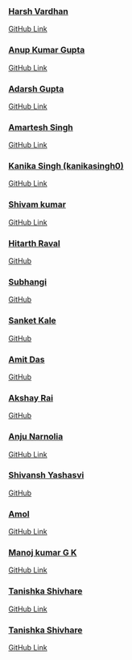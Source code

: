 <!-- ➡️ Adding your profile name alone here won't be merged 🙅‍♂️
Only contributors can add their name here  ⬅️
  -->

<!-- add your name and links after the bottom most name -->

### [Harsh Vardhan](https://github.com/harshvardhansb)

[GitHub Link](https://github.com/harshvardhansb)

<!-- next name below this line -->

### [Anup Kumar Gupta](https://github.com/anupgupta09)

[GitHub Link](https://github.com/anupgupta09)

<!-- next name below this line -->

### [Adarsh Gupta](https://github.com/adarsh1114)

[GitHub Link](https://github.com/adarsh1114)

<!-- next name below this line -->

### [Amartesh Singh](https://github.com/im-anahata)

[GitHub Link](https://github.com/im-anahata)

<!-- next name below this line -->

### [Kanika Singh (kanikasingh0)](https://github.com/kanikasingh0)

[GitHub Link](https://github.com/kanikasingh0)

<!-- next name below this line -->

### [Shivam kumar](https://github.com/shivam04099)

[GitHub Link](https://github.com/shivam04099)

<!-- next name below this line -->

### [Hitarth Raval](https://www.linkedin.com/in/ravalhitarth/)

[GitHub](https://github.com/hitarthraval)

<!-- next name below this line -->

### [Subhangi](https://www.linkedin.com/in/subhangi-dhasmana-04a911235/)

[GitHub](https://github.com/SUBHANGI-DHASMANA)

<!-- next name below this line -->

### [Sanket Kale](https://www.linkedin.com/in/sanket-kale)

[GitHub](https://github.com/sanketkale99)

<!-- next name below this line -->

### [Amit Das](https://www.linkedin.com/in/amit-das-ad)

[GitHub](https://github.com/das-amit)

<!-- next name below this line -->

### [Akshay Rai](https://www.linkedin.com/in/akshay-rai-5b21a3223/)

[GitHub](https://github.com/akshayrai14)

<!-- next name below this line -->

### [Anju Narnolia](https://github.com/https://github.com/Anju-Narnolia)

[GitHub Link](https://github.com/Anju-Narnolia)

<!-- next name below this line -->

### [Shivansh Yashasvi](https://www.linkedin.com/in/shivansh-yashasvi-16405620b/)

[GitHub](https://github.com/shenwai)

<!-- next name below this line -->

### [Amol](https://github.com/amol-gits)

[GitHub Link](https://github.com/amol-gits)

<!-- next name below this line -->

### [Manoj kumar G K](https://github.com/manoj8861)

[GitHub Link](https://github.com/manoj8861)

<!-- next name below this line -->

### [Tanishka Shivhare](https://github.com/Tanishka-22)

[GitHub Link](https://github.com/Tanishka-22)

<!-- next name below this line -->

### [Tanishka Shivhare](https://github.com/Tanishka-22)

[GitHub Link](https://github.com/Tanishka-22)